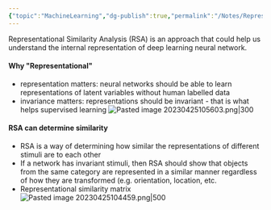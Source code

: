 ```yaml
---
{"topic":"MachineLearning","dg-publish":true,"permalink":"/Notes/Representational Similarity Analysis/","dgPassFrontmatter":true,"noteIcon":""}
---
```



Representational Similarity Analysis (RSA) is an approach that could help us understand the internal representation of deep learning neural network.

#### Why "Representational" 
 
- representation matters: neural networks should be able to learn representations of latent variables without human labelled data 
- invariance matters: representations should be invariant - that is what helps supervised learning
	 ![Pasted image 20230425105603.png|300](/img/user/assets/images/Pasted%20image%2020230425105603.png)

#### RSA can determine similarity 
- RSA is a way of determining how similar the representations of different stimuli are to each other
- If a network has invariant stimuli, then RSA should show that objects from the same category are represented in a similar manner regardless of how they are transformed (e.g. orientation, location, etc.
- Representational similarity matrix
 ![Pasted image 20230425104459.png|500](/img/user/assets/images/Pasted%20image%2020230425104459.png)